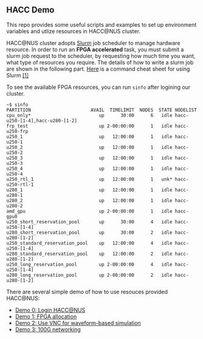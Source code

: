 ## HACC Demo

This repo provides some useful scripts and examples to set up environment variables and utlize resources in HACC@NUS cluster.
 

HACC@NUS cluster adopts [Slurm](https://slurm.schedmd.com/documentation.html) job scheduler to manage hardware resource. 
In order to run an __FPGA accelerated__ task, you must submit a slurm job request to the scheduler, by requesting how much time you want, what type of resources you require. The details of how to write a slurm job are shown in the following part.  [Here](doc/slurm.pdf) is a command cheat sheet for using Slurm [[1]](https://xilinx-center.csl.illinois.edu/xacc-cluster/xacc-user-guide/xacc-job-submission-and-scheduling/)


To see the available FPGA resources, you can run ```sinfo``` after logining our cluster.

```
~$ sinfo
PARTITION                      AVAIL  TIMELIMIT  NODES  STATE NODELIST
cpu_only*                         up      30:00      6   idle hacc-u250-[1-4],hacc-u280-[1-2]
frp_test                          up 2-00:00:00      1   idle hacc-u250-frp
u250_1                            up   12:00:00      1   idle hacc-u250-1
u250_2                            up   12:00:00      1   idle hacc-u250-2
u250_3                            up   12:00:00      1   idle hacc-u250-3
u250_4                            up   12:00:00      1   idle hacc-u250-4
u250_rtl_1                        up   12:00:00      1   unk* hacc-u250-rtl-1
u280_1                            up   12:00:00      1   idle hacc-u280-1
u280_2                            up   12:00:00      1   idle hacc-u280-2
amd_gpu                           up 2-00:00:00      1   idle hacc-gpu0
u250_short_reservation_pool       up      30:00      4   idle hacc-u250-[1-4]
u280_short_reservation_pool       up      30:00      2   idle hacc-u280-[1-2]
u250_standard_reservation_pool    up   12:00:00      4   idle hacc-u250-[1-4]
u280_standard_reservation_pool    up   12:00:00      2   idle hacc-u280-[1-2]
u250_long_reservation_pool        up 2-00:00:00      4   idle hacc-u250-[1-4]
u280_long_reservation_pool        up 2-00:00:00      2   idle hacc-u280-[1-2]
```

There are several simple demo of how to use resouces provided HACC@NUS: 

- [Demo 0: Login HACC@NUS](doc/0-login.md)
- [Demo 1: FPGA allocation](doc/1-FPGA-allocation.md)
- [Demo 2: Use VNC for waveform-based simulation](doc/2-waveform-based-simulation.md)
- [Demo 3: 100G networking](doc/3-100G-network-interaction.md)
